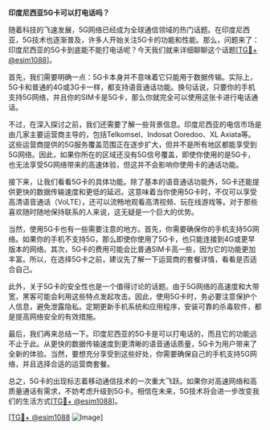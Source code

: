 **印度尼西亚5G卡可以打电话吗？**

随着科技的飞速发展，5G网络已经成为全球通信领域的热门话题。在印度尼西亚，5G技术也逐渐普及，许多人开始关注5G卡的功能和性能。那么，问题来了：印度尼西亚的5G卡到底能不能打电话呢？今天我们就来详细聊聊这个话题[[TG💪+ @esim1088](https://t.me/s/esim1088)]。

首先，我们需要明确一点：5G卡本身并不意味着它只能用于数据传输。实际上，5G卡和普通的4G或3G卡一样，都支持语音通话功能。换句话说，只要你的手机支持5G网络，并且你的SIM卡是5G卡，那么你就完全可以使用这张卡进行电话通话。

不过，在深入探讨之前，我们还需要了解一些背景信息。印度尼西亚的电信市场是由几家主要运营商主导的，包括Telkomsel、Indosat Ooredoo、XL Axiata等。这些运营商提供的5G服务覆盖范围正在逐步扩大，但并不是所有地区都能享受到5G网络。因此，如果你所在的区域还没有5G信号覆盖，即使你使用的是5G卡，也无法享受5G网络带来的高速体验，但这并不会影响你使用卡的通话功能。

接下来，让我们看看5G卡的具体功能。除了基本的语音通话功能外，5G卡还能提供更快的数据传输速度和更低的延迟。这意味着当你使用5G卡时，不仅可以享受高清语音通话（VoLTE），还可以流畅地观看高清视频、玩在线游戏等。对于那些喜欢随时随地保持联系的人来说，这无疑是一个巨大的优势。

当然，使用5G卡也有一些需要注意的地方。首先，你需要确保你的手机支持5G网络。如果你的手机不支持5G，那么即使你使用了5G卡，也只能连接到4G或更早版本的网络。其次，5G卡的费用可能会比普通SIM卡高一些，因为它的功能更加丰富。所以，在选择5G卡之前，建议先了解一下运营商的套餐详情，看看是否适合自己。

此外，关于5G卡的安全性也是一个值得讨论的话题。由于5G网络的高速度和大带宽，黑客可能会利用这些特点发起攻击。因此，使用5G卡时，务必要注意保护个人信息，避免泄露隐私。定期更新手机系统和应用程序，安装可靠的杀毒软件，都是提高网络安全的有效措施。

最后，我们再来总结一下。印度尼西亚的5G卡是可以打电话的，而且它的功能远不止于此。从更快的数据传输速度到更清晰的语音通话质量，5G卡为用户带来了全新的体验。当然，要想充分享受到这些好处，你需要确保自己的手机支持5G网络，并且选择合适的运营商套餐。

总之，5G卡的出现标志着移动通信技术的一次重大飞跃。如果你对高速网络和高质量通话有需求，不妨考虑升级到5G卡。相信在未来，5G技术将会进一步改变我们的生活方式[[TG💪+ @esim1088](https://t.me/s/esim1088)]。

[[TG💪+ @esim1088](https://t.me/s/esim1088) ![Image](https://i.postimg.cc/4NQfJmqS/Snipaste-2025-05-13-00-14-12.png)]